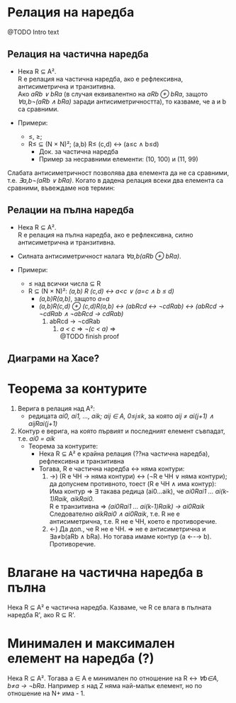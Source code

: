 # Релация на наредба
@TODO Intro text

## Релация на частична наредба
- Нека R ⊆ A².\
  R е релация на частична наредба, ако е рефлексивна, антисиметрична и транзитивна.\
  Ако _aRb ∨ bRa_ (в случая еквивалентно на _aRb ⊕ bRa_, защото _∀a,b¬(aRb ∧ bRa)_ заради антисиметричността), то казваме, че a и b са сравними.

- Примери:
    - ≤, ≥;
    - R≤ ⊆ (N × N)²; (a,b) R≤ (c,d) ↔ (a≤c ∧ b≤d)
        - Док. за частична наредба
        - Пример за несравними елементи: (10, 100) и (11, 99)

Слабата антисиметричност позволява два елемента да не са сравними, т.е. _∃a,b¬(aRb ∨ bRa)_. Когато в дадена релация всеки два елемента са сравними, въвеждаме нов термин:

## Релации на пълна наредба
- Нека R ⊆ A².\
  R е релация на пълна наредба, ако е рефлексивна, силно антисиметрична и транзитивна.

- Силната антисиметричност налага _∀a,b(aRb ⊕ bRa)_.
- Примери:
    - ≤ над всички числа ⊆ R
    - R ⊆ (N × N)²: _(a,b) R (c,d) ↔ a<c ∨ (a=c ∧ b ≤ d)_
        - _(a,b)R(a,b)_, защото _a=a_
        - _(a,b)R(c,d) ⊕ (c,d)R(a,b) ↔ (abRcd ↔ ¬cdRab) ↔ (abRcd → ¬cdRab ∧ ¬abRcd → cdRab)_
            1. abRcd → ¬cdRab
                1. _a < c_ ⇒ _¬(c < a)_ ⇒ \
                @TODO finish proof

## Диаграми на Хасе?

# Теорема за контурите
1. Верига в релация над A²:
    - редицата _ai0, ai1, …, aik; aij ∈ A, 0≤j≤k_, за която _aij ≠ ai(j+1) ∧ aijRai(j+1)_
2. Контур е верига, на която първият и последният елемент съвпадат, т.е. _ai0 = aik_
    - Теорема за контурите:
        - Нека R ⊆ A² е крайна релация (??на частична наредба), рефлексивна и транзитивна
        - Тогава, R е частична наредба ↔ няма контури:
            1. →) (R е ЧН → няма контури) ↔ (¬R е ЧН ∨ няма контури); да допуснем противното, тоест (R е ЧН ∧ има контур):\
                Има контур ⇒ ∃ такава редица (ai0…aik), че _ai0Rai1 … ai(k-1)Raik, aikRai0._\
                R е транзитивна ⇒ _(ai0Rai1 … ai(k-1)Raik) → ai0Raik_\
                Следователно _aikRai0 ∧ ai0Raik_, т.е. R не е антисиметрична, т.е. R не е ЧН, което е противоречие.
            2.  ←) Да доп., че R не е ЧН. ⇒ не е антисиметрична и ∃a≠b(aRb ∧ bRa). Но тогава имаме контур (a ←-→ b). Противоречие.

# Влагане на частична наредба в пълна
Нека R ⊆ A² е частична наредба. Казваме, че R се влага в пълната наредба R', ако R ⊆ R'.

# Минимален и максимален елемент на наредба (?)
Нека R ⊆ A². Тогава a ∈ A е минимален по отношение на R ↔ _∀b∈A, b≠a → ¬bRa_.
Например ≤ над Z няма най-малък елемент, но по отношение на N+ има - 1.
